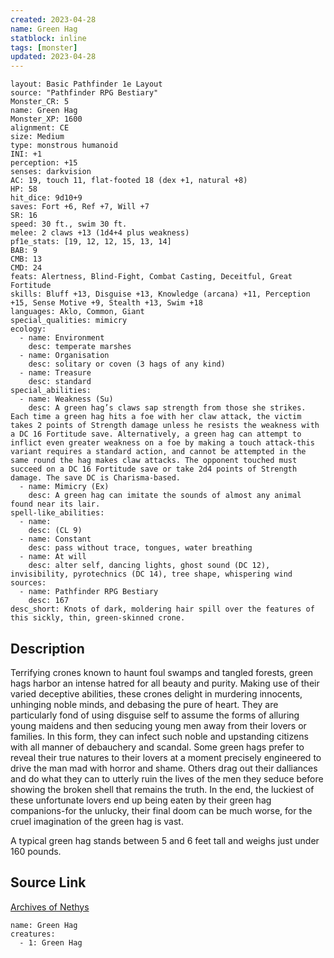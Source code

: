 ```yaml
---
created: 2023-04-28
name: Green Hag
statblock: inline
tags: [monster]
updated: 2023-04-28
---
```

```statblock
layout: Basic Pathfinder 1e Layout
source: "Pathfinder RPG Bestiary"
Monster_CR: 5
name: Green Hag
Monster_XP: 1600
alignment: CE
size: Medium
type: monstrous humanoid
INI: +1
perception: +15
senses: darkvision
AC: 19, touch 11, flat-footed 18 (dex +1, natural +8)
HP: 58
hit_dice: 9d10+9
saves: Fort +6, Ref +7, Will +7
SR: 16
speed: 30 ft., swim 30 ft.
melee: 2 claws +13 (1d4+4 plus weakness)
pf1e_stats: [19, 12, 12, 15, 13, 14]
BAB: 9
CMB: 13
CMD: 24
feats: Alertness, Blind-Fight, Combat Casting, Deceitful, Great Fortitude
skills: Bluff +13, Disguise +13, Knowledge (arcana) +11, Perception +15, Sense Motive +9, Stealth +13, Swim +18
languages: Aklo, Common, Giant
special_qualities: mimicry
ecology:
  - name: Environment
    desc: temperate marshes
  - name: Organisation
    desc: solitary or coven (3 hags of any kind)
  - name: Treasure
    desc: standard
special_abilities:
  - name: Weakness (Su)
    desc: A green hag’s claws sap strength from those she strikes. Each time a green hag hits a foe with her claw attack, the victim takes 2 points of Strength damage unless he resists the weakness with a DC 16 Fortitude save. Alternatively, a green hag can attempt to inflict even greater weakness on a foe by making a touch attack-this variant requires a standard action, and cannot be attempted in the same round the hag makes claw attacks. The opponent touched must succeed on a DC 16 Fortitude save or take 2d4 points of Strength damage. The save DC is Charisma-based.
  - name: Mimicry (Ex)
    desc: A green hag can imitate the sounds of almost any animal found near its lair.
spell-like_abilities:
  - name:
    desc: (CL 9)
  - name: Constant
    desc: pass without trace, tongues, water breathing
  - name: At will
    desc: alter self, dancing lights, ghost sound (DC 12), invisibility, pyrotechnics (DC 14), tree shape, whispering wind
sources:
  - name: Pathfinder RPG Bestiary
    desc: 167
desc_short: Knots of dark, moldering hair spill over the features of this sickly, thin, green-skinned crone.
```
## Description
Terrifying crones known to haunt foul swamps and tangled forests, green hags harbor an intense hatred for all beauty and purity. Making use of their varied deceptive abilities, these crones delight in murdering innocents, unhinging noble minds, and debasing the pure of heart. They are particularly fond of using disguise self to assume the forms of alluring young maidens and then seducing young men away from their lovers or families. In this form, they can infect such noble and upstanding citizens with all manner of debauchery and scandal. Some green hags prefer to reveal their true natures to their lovers at a moment precisely engineered to drive the man mad with horror and shame. Others drag out their dalliances and do what they can to utterly ruin the lives of the men they seduce before showing the broken shell that remains the truth. In the end, the luckiest of these unfortunate lovers end up being eaten by their green hag companions-for the unlucky, their final doom can be much worse, for the cruel imagination of the green hag is vast.

A typical green hag stands between 5 and 6 feet tall and weighs just under 160 pounds.
## Source Link
[Archives of Nethys](https://aonprd.com/MonsterDisplay.aspx?ItemName=Green%20Hag)
```encounter-table
name: Green Hag
creatures:
  - 1: Green Hag
```
